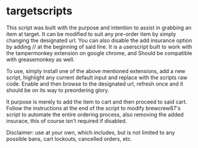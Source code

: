 # targetscripts

This script was built with the purpose and intention to assist in grabbing an item at target.
It can be modified to suit any pre-order item by simply changing the designated url.
You can also disable the add insurance option by adding // at the beginning of said line. 
It is a userscript built to work with the tampermonkey extension on google chrome, and 
Should be compatible with greasemonkey as well.

To use, simply install one of the above mentioned extensions, add a new script, highlight 
any current default input and replace with the scripts raw code.
Enable and then browse to the designated url, refresh once and it should be on its way to
preordering glory.

It purpose is merely to add the item to cart and then proceed to said cart. Follow the instructions
at the end of the script to modify brewcrew87's script to automate the entire ordering process,
also removing the added insurace, this of course isn't required if disabled.

Disclaimer: use at your own, which includes, but is not limited to any possible bans, cart lockouts,
cancelled orders, etc.
